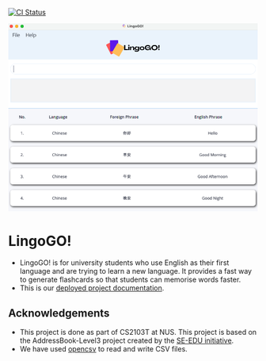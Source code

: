 [![CI Status](https://github.com/se-edu/addressbook-level3/workflows/Java%20CI/badge.svg)](https://github.com/AY2122S1-CS2103T-T11-2/tp/actions)

![Ui](docs/images/Ui.png)

# LingoGO!
- LingoGO! is for university students who use English as their first language and are trying to learn a new language. It provides a fast way to generate flashcards so that students can memorise words faster.
- This is our [deployed project documentation](https://ay2122s1-cs2103t-t11-2.github.io/tp/).

## Acknowledgements
- This project is done as part of CS2103T at NUS. This project is based on the AddressBook-Level3 project created by the [SE-EDU initiative](https://se-education.org).
- We have used [opencsv](http://opencsv.sourceforge.net/) to read and write CSV files.